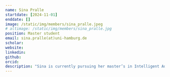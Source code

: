 ```yaml
---
name: Sina Pralle
startdate: [2024-11-01]
enddate: []
image: /static/img/members/sina_pralle.jpeg
# altimage: /static/img/members/sina_pralle.jpg
position: Master student
email: sina.pralle(at)uni-hamburg.de
scholar:
website:
linkedin:
github:
orcid:
description: "Sina is currently pursuing her master’s in Intelligent Adaptive Systems at the University of Hamburg. Since November 2024, she has worked as a HiWi on protein language models at the Institute of Computational Systems Biology, now as part of the NeStOme lab."
---
```

